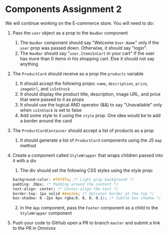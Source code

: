 # Components Assignment 2

We will continue working on the E-commerce store. You will need to do:

1. Pass the `user` object as a prop to the `NavBar` component

   1. The `NavBar` component should say "Welcome `User.Name`" only if the `user` prop was passed down. Otherwise, it should say "login".
   2. The `NavBar` should say "`user.ItemsInCart` in your cart" If the user has more than 0 items in his shopping cart. Else it should not say anything

2. The `ProductCard` should receive as a prop the `products` variable

   1. It should accept the following props: `name`, `description`, `price`, `imageUrl`, and `isInStock`
   2. It should display the product title, description, image URL, and price that were passed to it as props
   3. It should use the logical AND operator (&&) to say "Unavailable" only when `isInStock` is set to false
   4. Add some style to it using the `style` prop. One idea would be to add a border around the card

3. The `ProductCardContainer` should accept a list of products as a prop

   1. It should generate a list of `ProductCard` components using the JS `map` method

4. Create a component called `StyleWrapper` that wraps children passed into it with a div

   1. The div should set the following CSS styles using the style prop:

   ```css
   background-color: #f8f9fa; /* Light gray background */
   padding: 20px; /* Padding around the content */
   text-align: center; /* Center-align the text */
   border-top: 1px solid #dee2e6; /* Optional border at the top */
   box-shadow: 0 -2px 4px rgba(0, 0, 0, 0.1); /* Subtle box shadow */
   ```

   2. In the `App` component, pass the `Footer` component as a child to the `StyleWrapper` component

5. Push your code to GitHub open a PR to branch `master` and submit a link to the PR in Omnivox
